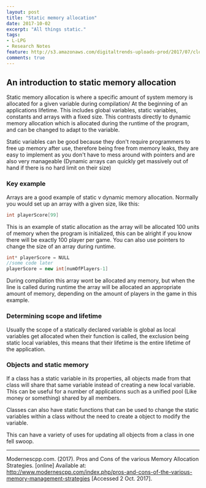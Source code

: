 ```yaml
---
layout: post
title: "Static memory allocation"
date: 2017-10-02
excerpt: "All things static."
tags:
- L-LPG
- Research Notes
feature: http://s3.amazonaws.com/digitaltrends-uploads-prod/2017/07/close-up-computer-ram.jpg
comments: true
---
```

## An introduction to static memory allocation
Static memory allocation is where a specific amount of system memory is allocated for a given variable during compilation/
At the beginning of an applications lifetime.
This includes global variables, static variables, constants and arrays with a fixed size.
This contrasts directly to dynamic memory allocation which is allocated during the runtime of the program,
and can be changed to adapt to the variable.

Static variables can be good because they don't require programmers to free up memory after use, therefore being free
from memory leaks, they are easy to implement as you don't have to mess around with pointers
and are also very manageable (Dynamic arrays can quickly get massively out of hand if there is no hard limit on their size)

### Key example
Arrays are a good example of static v dynamic memory allocation.
Normally you would set up an array with a given size, like this:
```C++
int playerScore[99]
```
This is an example of static allocation as the array will be allocated 100 units of memory when the program is initialized,
this can be alright if you know there will be exactly 100 player per game.
You can also use pointers to change the size of an array during runtime.
```C++
int* playerScore = NULL
//some code later
playerScore = new int[numOfPlayers-1]
```
During compilation this array wont be allocated any memory, but when the line is called during runtime the array will be
allocated an appropriate amount of memory, depending on the amount of players in the game in this example.

### Determining scope and lifetime
Usually the scope of a statically declared variable is global as local variables get allocated when their function is called,
the exclusion being static local variables, this means that their lifetime is the entire lifetime of the application.

### Objects and static memory
If a class has a static variable in its properties, all objects made from that class will share that same variable
instead of creating a new local variable. This can be useful for a number of applications such as a unified pool
(Like money or something) shared by all members.

Classes can also have static functions that can be used to change the static variables within a class without the need
to create a object to modify the variable.

This can have a variety of uses for updating all objects from a class in one fell swoop.

---

Modernescpp.com. (2017). Pros and Cons of the various Memory Allocation Strategies. [online] Available at: http://www.modernescpp.com/index.php/pros-and-cons-of-the-various-memory-management-strategies [Accessed 2 Oct. 2017].
